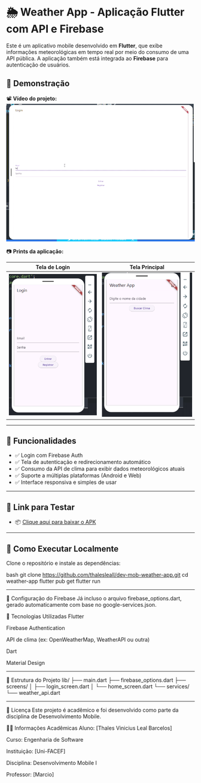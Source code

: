 # 🌦️ Weather App - Aplicação Flutter com API e Firebase

Este é um aplicativo mobile desenvolvido em **Flutter**, que exibe informações meteorológicas em tempo real por meio do consumo de uma API pública. A aplicação também está integrada ao **Firebase** para autenticação de usuários.

## 📱 Demonstração

📽️ **Vídeo do projeto:**  
![Demonstração do App](app-wheather-demo.gif)

📷 **Prints da aplicação:**

| Tela de Login               | Tela Principal               |
|----------------------------|------------------------------|
| ![Login](login-register.png) | ![Home](home.png)     |

---

## 🚀 Funcionalidades

- ✅ Login com Firebase Auth
- ✅ Tela de autenticação e redirecionamento automático
- ✅ Consumo da API de clima para exibir dados meteorológicos atuais
- ✅ Suporte a múltiplas plataformas (Android e Web)
- ✅ Interface responsiva e simples de usar

---

## 🔗 Link para Testar

- 📦 [Clique aqui para baixar o APK](https://api.flutlab.io/projects/2556029/download-app?key=h1xvvilecnuft3bromch&target=web-release)

---

## 🔧 Como Executar Localmente

Clone o repositório e instale as dependências:

bash
git clone https://github.com/thalesleall/dev-mob-weather-app.git
cd weather-app
flutter pub get
flutter run

---

🔑 Configuração do Firebase
Já incluso o arquivo firebase_options.dart, gerado automaticamente com base no google-services.json.

🔌 Tecnologias Utilizadas
Flutter

Firebase Authentication

API de clima (ex: OpenWeatherMap, WeatherAPI ou outra)

Dart

Material Design

---
📁 Estrutura do Projeto
lib/
├── main.dart
├── firebase_options.dart
├── screens/
│   ├── login_screen.dart
│   └── home_screen.dart
└── services/
    └── weather_api.dart

---
📜 Licença
Este projeto é acadêmico e foi desenvolvido como parte da disciplina de Desenvolvimento Mobile.

👨‍🏫 Informações Acadêmicas
Aluno: [Thales Vinicius Leal Barcelos]

Curso: Engenharia de Software 

Instituição: [Uni-FACEF]

Disciplina: Desenvolvimento Mobile I

Professor: [Marcio]


